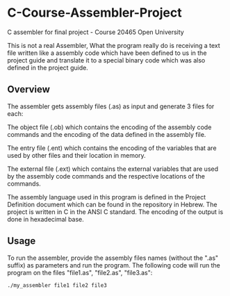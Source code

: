 # C-Course-Assembler-Project
 C assembler for final project - Course 20465 Open University
 
 This is not a real Assembler, What the program really do is receiving a text file written like a assembly code which have been defined to us in the project guide and translate it to a special binary code which was also defined in the project guide.
 
 
 ## Overview
The assembler gets assembly files (.as) as input and generate 3 files for each:

The object file (.ob) which contains the encoding of the assembly code commands and the encoding of the data defined in the assembly file.

The entry file (.ent) which contains the encoding of the variables that are used by other files and their location in memory.

The external file (.ext) which contains the external variables that are used by the assembly code commands and the respective locations of the commands.

The assembly language used in this program is defined in the Project Definition document which can be found in the repository in Hebrew. The project is written in C in the ANSI C standard. The encoding of the output is done in hexadecimal base.


## Usage
To run the assembler, provide the assembly files names (without the ".as" suffix) as parameters and run the program. The following code will run the program on the files "file1.as", "file2.as", "file3.as":

```
./my_assembler file1 file2 file3
```

